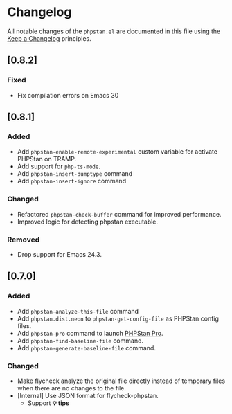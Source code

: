 # Changelog

All notable changes of the `phpstan.el` are documented in this file using the [Keep a Changelog](https://keepachangelog.com/) principles.

<!-- ## Unreleased -->

## [0.8.2]

### Fixed

* Fix compilation errors on Emacs 30

## [0.8.1]

### Added

* Add `phpstan-enable-remote-experimental` custom variable for activate PHPStan on TRAMP.
* Add support for `php-ts-mode`.
* Add `phpstan-insert-dumptype` command
* Add `phpstan-insert-ignore` command

### Changed

* Refactored `phpstan-check-buffer` command for improved performance.
* Improved logic for detecting phpstan executable.

### Removed

* Drop support for Emacs 24.3.

## [0.7.0]

### Added

* Add `phpstan-analyze-this-file` command
* Add `phpstan.dist.neon` to `phpstan-get-config-file` as PHPStan config files.
* Add `phpstan-pro` command to launch [PHPStan Pro].
* Add `phpstan-find-baseline-file` command.
* Add `phpstan-generate-baseline-file` command.

[PHPStan Pro]: https://phpstan.org/blog/introducing-phpstan-pro

### Changed

* Make flycheck analyze the original file directly instead of temporary files when there are no changes to the file.
* [Internal] Use JSON format for flycheck-phpstan.
  * Support **💡 tips**
